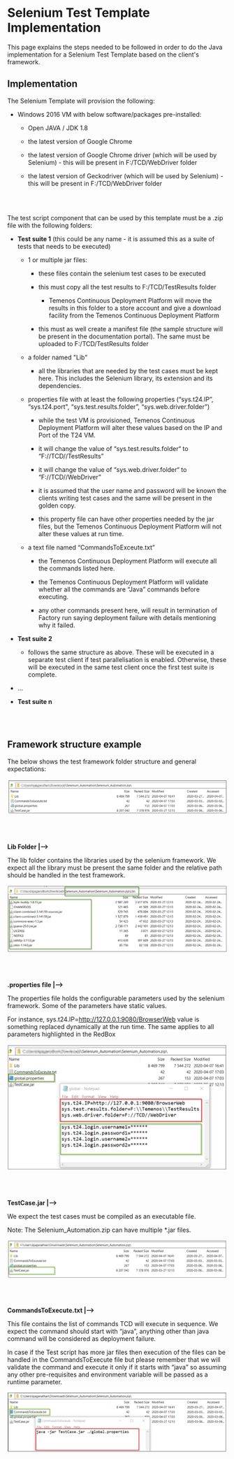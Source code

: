 # Selenium Test Template Implementation 

This page explains the steps needed to be followed in order to do the Java implementation for a Selenium Test Template based on the client's framework.

## Implementation 
The Selenium Template will provision the following:

- Windows 2016 VM with below software/packages pre-installed:

    - Open JAVA / JDK  1.8

    - the latest version of Google Chrome

    - the latest version of Google Chrome driver (which will be used by Selenium) - this will be present in F:/TCD/WebDriver folder

    - the latest version of Geckodriver (which will be used by Selenium) - this will be present in F:/TCD/WebDriver folder
    
<br>
</br>

The test script component that can be used by this template must be a .zip file with the following folders:

- **Test suite 1** (this could be any name - it is assumed this as a suite of tests that needs to be executed)

    - 1 or multiple jar files:

        - these files contain the selenium test cases to be executed

        - this must copy all the test results to F:/TCD/TestResults folder

            - Temenos Continuous Deployment Platform will move the results in this folder to a store account and give a download facility from the Temenos Continuous Deployment Platform

        - this must as well create a manifest file (the sample structure will be present in the documentation portal). The same must be uploaded to F:/TCD/TestResults folder



    - a folder named "Lib"
   
        - all the libraries that are needed by the test cases must be kept here. This includes the Selenium library, its extension and its dependencies.


    - properties file with at least the following  properties  (“sys.t24.IP”, “sys.t24.port", “sys.test.results.folder”, “sys.web.driver.folder”)

        - while the test VM is provisioned, Temenos Continuous Deployment Platform will alter these values based on the IP and Port of the T24 VM.

        - it will change the value of “sys.test.results.folder“ to “F://TCD//TestResults”

        - it will change the value of “sys.web.driver.folder“ to “F://TCD//WebDriver”

        - it is assumed that the user name and password will be known the clients writing test cases and the same will be present in the golden copy.

        - this property file can have other properties needed by the jar files, but the Temenos Continuous Deployment Platform will not alter these values at run time.




    - a text file named “CommandsToExceute.txt”

        - the Temenos Continuous Deployment Platform will execute all the commands listed here.

        -  the Temenos Continuous Deployment Platform will validate whether all the commands are  “Java” commands before executing.

        - any other commands present here, will result in termination of Factory run saying deployment failure with details mentioning why it failed.



- **Test suite 2**

    - follows the same structure as above. These will be executed in a separate test client if test parallelisation is enabled. Otherwise, these will be executed in the same test client once the first test suite is complete.

- …

- **Test suite n**
<br>
</br>

##  Framework structure example

The below shows the test framework folder structure and general expectations:

![](./images/selenium-automation-1.png)

<br>
</br>

**Lib Folder |-->**

The lib folder contains the libraries used by the selenium framework. We expect all the library must be present the same folder and the relative path should be handled in the test framework.

![](./images/selenium-automation-2.png)

<br>
</br>

**.properties file |-->**

The properties file holds the configurable parameters used by the selenium framework. Some of the parameters have static values.

For instance, sys.t24.IP=http://127.0.0.1:9080/BrowserWeb value is something replaced dynamically at the run time. The same applies to all parameters highlighted in the RedBox

![](./images/selenium-automation-3.png)

<br>
</br>

**TestCase.jar |-->**

We expect the test cases must be compiled as an executable file. 

Note: The Selenium_Automation.zip can have multiple *.jar files. 

![](./images/selenium-automation-4.png)

<br>
</br>

**CommandsToExecute.txt |-->**

This file contains the list of commands TCD will execute in sequence. We expect the command should start with “java”, anything other than java command will be considered as deployment failure.

In case if the Test script has more jar files then execution of the files can be handled in the CommandsToExecute file but please remember that we will validate the command and execute it only if it starts with “java” so assuming any other pre-requisites and environment variable will be passed as a runtime parameter.

![](./images/selenium-automation-5.png)